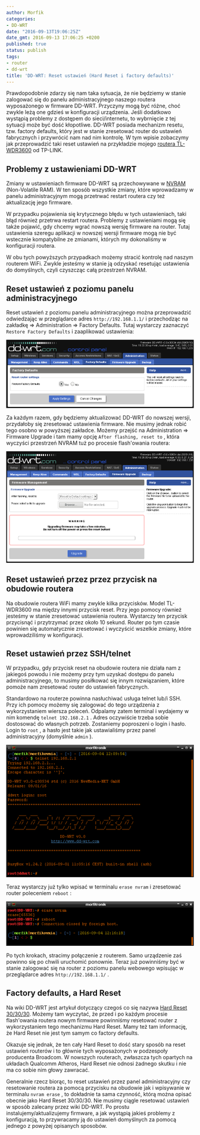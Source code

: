 ```yaml
---
author: Morfik
categories:
- DD-WRT
date: "2016-09-13T19:06:25Z"
date_gmt: 2016-09-13 17:06:25 +0200
published: true
status: publish
tags:
- router
- dd-wrt
title: 'DD-WRT: Reset ustawień (Hard Reset i factory defaults)'
---
```


Prawdopodobnie zdarzy się nam taka sytuacja, że nie będziemy w stanie zalogować się do panelu
administracyjnego naszego routera wyposażonego w firmware DD-WRT. Przyczyny mogą być różne, choć
zwykle leżą one gdzieś w konfiguracji urządzenia. Jeśli dodatkowo wystąpią problemy z dostępem do
sieci/internetu, to wybrnięcie z tej sytuacji może być dość kłopotliwe. DD-WRT posiada mechanizm
resetu, tzw. factory defaults, który jest w stanie zresetować router do ustawień fabrycznych i
przywrócić nam nad nim kontrolę. W tym wpisie zobaczymy jak przeprowadzić taki reset ustawień na
przykładzie mojego [routera TL-WDR3600][1] od TP-LINK.

<!--more-->
## Problemy z ustawieniami DD-WRT

Zmiany w ustawieniach firmware DD-WRT są przechowywane w [NVRAM][2] (Non-Volatile RAM). W ten
sposób wszystkie zmiany, które wprowadzamy w panelu administracyjnym mogą przetrwać restart routera
czy też aktualizację jego firmware.

W przypadku pojawienia się krytycznego błędu w tych ustawieniach, taki błąd również przetrwa restart
routera. Problemy z ustawieniami mogą się także pojawić, gdy chcemy wgrać nowszą wersję firmware na
router. Tutaj ustawienia szeregu aplikacji w nowszej wersji firmware mogą nie być wstecznie
kompatybilne ze zmianami, których my dokonaliśmy w konfiguracji routera.

W obu tych powyższych przypadkach możemy stracić kontrolę nad naszym routerem WiFi. Zwykle jesteśmy
w stanie ją odzyskać resetując ustawienia do domyślnych, czyli czyszcząc całą przestrzeń NVRAM.

## Reset ustawień z poziomu panelu administracyjnego

Reset ustawień z poziomu panelu administracyjnego można przeprowadzić odwiedzając w przeglądarce
adres `http://192.168.1.1/` i przechodząc na zakładkę =\> Administration =\> Factory Defaults. Tutaj
wystarczy zaznaczyć `Restore Factory Defaults` i zaaplikować ustawienia:

![](/img/2016/09/1.dd-wrt-factory-defaults-panel-admina-reset-ustawien.png#huge)

Za każdym razem, gdy będziemy aktualizować DD-WRT do nowszej wersji, przydałoby się zresetować
ustawienia firmware. Nie musimy jednak robić tego osobno w powyższej zakładce. Możemy przejść na
Administration => Firmware Upgrade i tam mamy opcję `After flashing, reset to` , która wyczyści
przestrzeń NVRAM tuż po procesie flash'owania routera:

![](/img/2016/09/2.dd-wrt-factory-defaults-panel-admina-reset-ustawien.png#huge)

## Reset ustawień przez przez przycisk na obudowie routera

Na obudowie routera WiFi mamy zwykle kilka przycisków. Model TL-WDR3600 ma między innymi przycisk
reset. Przy jego pomocy również jesteśmy w stanie zresetować ustawienia routera. Wystarczy ten
przycisk przycisnąć i przytrzymać przez około 10 sekund. Router po tym czasie powinien się
automatycznie zresetować i wyczyścić wszelkie zmiany, które wprowadziliśmy w konfiguracji.

## Reset ustawień przez SSH/telnet

W przypadku, gdy przycisk reset na obudowie routera nie działa nam z jakiegoś powodu i nie możemy
przy tym uzyskać dostępu do panelu administracyjnego, to musimy posiłkować się innym rozwiązaniem,
które pomoże nam zresetować router do ustawień fabrycznych.

Standardowo na routerze powinna nasłuchiwać usługa telnet lub/i SSH. Przy ich pomocy możemy się
zalogować do tego urządzenia z wykorzystaniem wiersza poleceń. Odpalamy zatem terminal i wydajemy w
nim komendę `telnet 192.168.2.1` . Adres oczywiście trzeba sobie dostosować do własnych potrzeb.
Zostaniemy poproszeni o login i hasło. Login to `root` , a hasło jest takie jak ustawialiśmy przez
panel administracyjny (domyślnie `admin` ).

![](/img/2016/09/2.dd-wrt-hard-reset-telnet.png#huge)

Teraz wystarczy już tylko wpisać w terminalu `erase nvram` i zresetować router poleceniem `reboot` :

![](/img/2016/09/3.dd-wrt-hard-reset-telnet.png#huge)

Po tych krokach, stracimy połączenie z routerem. Samo urządzenie zaś powinno się po chwili uruchomić
ponownie. Teraz już powinniśmy być w stanie zalogować się na router z poziomu panelu webowego
wpisując w przeglądarce adres `http://192.168.1.1/` .

## Factory defaults, a Hard Reset

Na wiki DD-WRT jest artykuł dotyczący czegoś co się nazywa [Hard Reset 30/30/30][3]. Możemy tam
wyczytać, że przed i po każdym procesie flash'owania routera nowym firmware powinniśmy resetować
router z wykorzystaniem tego mechanizmu Hard Reset. Mamy też tam informację, że Hard Reset nie jest
tym samym co factory defaults.

Okazuje się jednak, że ten cały Hard Reset to dość stary sposób na reset ustawień routerów i to
głównie tych wyposażonych w podzespoły producenta Broadcom. W nowszych routerach, zwłaszcza tych
opartych na układach Qualcomm Atheros, Hard Reset nie odnosi żadnego skutku i nie ma co sobie nim
głowy zawracać.

Generalnie rzecz biorąc, to reset ustawień przez panel administracyjny czy resetowanie routera za
pomocą przycisku na obudowie jak i wpisywanie w terminalu `nvram erase` , to dokładnie ta sama
czynność, którą można opisać obecnie jako Hard Reset 30/30/30. Nie musimy ciągle resetować ustawień
w sposób zalecany przez wiki DD-WRT. Po prostu instalujemy/aktualizujemy firmware, a jak wystąpią
jakieś problemy z konfiguracją, to przywracamy ją do ustawień domyślnych za pomocą jednego z powyżej
opisanych sposobów.

[1]: http://www.tp-link.com.pl/products/details/TL-WDR3600.html
[2]: https://pl.wikipedia.org/wiki/Nieulotna_pami%C4%99%C4%87_o_dost%C4%99pie_swobodnym
[3]: https://www.dd-wrt.com/wiki/index.php/Hard_reset_or_30/30/30
